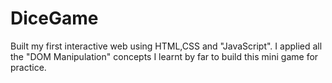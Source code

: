# DiceGame
Built my first interactive web using HTML,CSS and "JavaScript". I applied all the "DOM Manipulation" concepts I learnt by far to build this mini game for practice.
